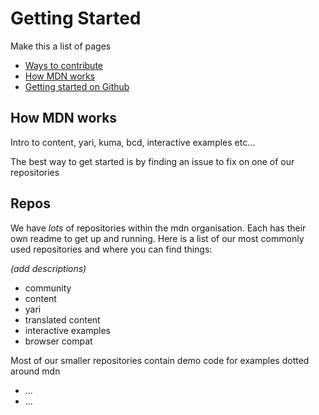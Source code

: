 # Getting Started

Make this a list of pages

- [Ways to contribute]()
- [How MDN works]()
- [Getting started on Github]()

## How MDN works

Intro to content, yari, kuma, bcd, interactive examples etc...

The best way to get started is by finding an issue to fix on one of our repositories

## Repos

We have _lots_ of repositories within the mdn organisation. Each has their own readme to get up and running. Here is a list of our most commonly used repositories and where you can find things:

_(add descriptions)_

- community
- content
- yari
- translated content
- interactive examples
- browser compat

Most of our smaller repositories contain demo code for examples dotted around mdn

- ...
- ...


